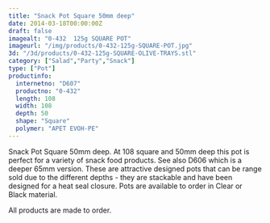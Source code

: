 ```yaml
---
title: "Snack Pot Square 50mm deep"
date: 2014-03-18T00:00:00Z
draft: false
imagealt: "0-432  125g SQUARE POT"
imageurl: "/img/products/0-432-125g-SQUARE-POT.jpg"
3d: "/3d/products/0-432-125g-SQUARE-OLIVE-TRAYS.stl"
category: ["Salad","Party","Snack"]
type: ["Pot"]
productinfo:
  internetno: "D607"
  productno: "0-432"
  length: 108
  width: 108
  depth: 50
  shape: "Square"
  polymer: "APET EVOH-PE"
---
```

Snack Pot Square 50mm deep. At 108 square and 50mm deep this pot is perfect for a variety of snack food products. See also D606 which is a deeper 65mm version. These are attractive designed pots that can be range sold due to the different depths - they are stackable and have been designed for a heat seal closure. Pots are available to order in Clear or Black material.

All products are made to order.